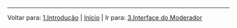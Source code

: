 
----
Voltar para: [1.Introdução](/contents/1.Introducao.md) | [Início](/README.md) | Ir para: [3.Interface do Moderador](/contents/3.Interface.md)